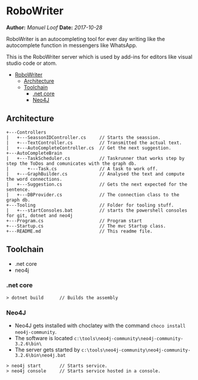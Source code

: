 # RoboWriter
**Author:** *Manuel Loof*
**Date:**   *2017-10-28*


RoboWriter is an autocompleting tool for ever day writing like the autocomplete function in messengers like WhatsApp.

This is the RoboWriter server which is used by add-ins for editors like visual studio code or atom.

- [RoboWriter](#robowriter)
    - [Architecture](#architecture)
    - [Toolchain](#toolchain)
        - [.net core](#net-core)
        - [Neo4J](#neo4j)

## Architecture


    +---Controllers
    |   +---SeassonIDController.cs     // Starts the seassion.
    |   +---TextController.cs          // Transmitted the actual text.
    |   +---AutoCompleteController.cs  // Get the next suggestion.
    +---AutoCompleteBrain
    |   +---TaskScheduler.cs           // Taskrunner that works step by step the ToDos and comunicates with the graph db.
    |       +---Task.cs                // A task to work off.
    |   +---GraphBuilder.cs            // Analysed the text and compute the word connections.
    |   +---Suggestion.cs              // Gets the next expected for the sentence.
    |   +---DBProvider.cs              // The connection class to the graph db.
    +---Tooling                        // Folder for tooling stuff.
    |   +---startConsoles.bat          // starts the powershell consoles for git, dotnet and neo4j
    +---Program.cs                     // Program start
    +---Startup.cs                     // The mvc Startup class.
    +---README.md                      // This readme file.

## Toolchain

- .net core
- neo4j

### .net core

```shell 
> dotnet build      // Builds the assembly
```

### Neo4J

- Neo4J gets installed with choclatey with the command `choco install neo4j-community`.
- The software is located `c:\tools\neo4j-community\neo4j-community-3.2.6\bin\`
- The server gets started by `c:\tools\neo4j-community\neo4j-community-3.2.6\bin\neo4j.bat`

```shell 
> neo4j start       // Starts service.
> neo4j console     // Starts service hosted in a console.
```
